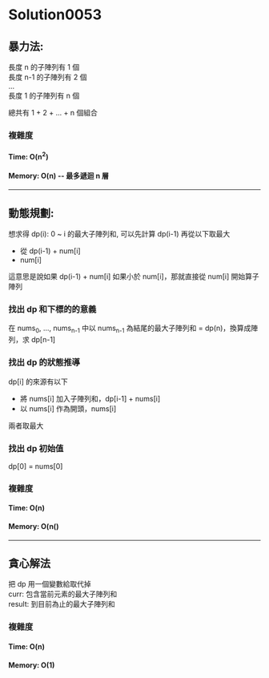 ﻿# Solution0053

## 暴力法:
長度 n 的子陣列有 1 個  
長度 n-1 的子陣列有 2 個  
...  
長度 1 的子陣列有 n 個

總共有 1 + 2 + ... + n 個組合

### 複雜度

#### Time: O(n<sup>2</sup>)

#### Memory: O(n) -- 最多遞迴 n 層

---

## 動態規劃:
想求得 dp(i): 0 ~ i 的最大子陣列和, 可以先計算 dp(i-1) 再從以下取最大
- 從 dp(i-1) + num[i]
- num[i]

這意思是說如果 dp(i-1) + num[i] 如果小於 num[i]，那就直接從 num[i] 開始算子陣列

### 找出 dp 和下標的的意義

在 nums<sub>0</sub>, ...,  nums<sub>n-1</sub> 中以 nums<sub>n-1</sub> 為結尾的最大子陣列和 = dp(n)，換算成陣列，求 dp[n-1]

### 找出 dp 的狀態推導

dp[i] 的來源有以下
- 將 nums[i] 加入子陣列和，dp[i-1] + nums[i]
- 以 nums[i] 作為開頭，nums[i]

兩者取最大

### 找出 dp 初始值

dp[0] = nums[0]

### 複雜度

#### Time: O(n)

#### Memory: O(n()

---

## 貪心解法

把 dp 用一個變數給取代掉  
curr: 包含當前元素的最大子陣列和  
result: 到目前為止的最大子陣列和

### 複雜度

#### Time: O(n)

#### Memory: O(1)